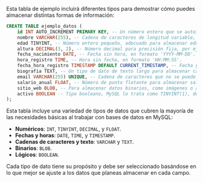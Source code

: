 Esta tabla de ejemplo incluirá diferentes tipos para demostrar cómo puedes almacenar distintas formas de información:

```sql
CREATE TABLE ejemplo_datos (
    id INT AUTO_INCREMENT PRIMARY KEY, -- Un número entero que se autoincrementa, comúnmente usado para la llave primaria.
    nombre VARCHAR(255), -- Cadena de caracteres de longitud variable, máximo 255 caracteres.
    edad TINYINT, -- Número entero pequeño, adecuado para almacenar edades.
    altura DECIMAL(3, 2), -- Número decimal para precisión fija, por ejemplo, 1.75 metros.
    fecha_nacimiento DATE, -- Fecha sin hora, en formato 'YYYY-MM-DD'.
    hora_registro TIME, -- Hora sin fecha, en formato 'HH:MM:SS'.
    fecha_hora_registro TIMESTAMP DEFAULT CURRENT_TIMESTAMP, -- Fecha y hora, se asigna automáticamente al momento de la inserción.
    biografia TEXT, -- Un tipo de dato de texto largo para almacenar cadenas de caracteres grandes.
    email VARCHAR(255) UNIQUE, -- Cadena de caracteres que no se puede repetir en la tabla.
    salario_anual FLOAT, -- Número de punto flotante para almacenar salarios con decimales.
    sitio_web BLOB, -- Para almacenar datos binarios, como imágenes o archivos.
    activo BOOLEAN -- Tipo booleano, MySQL lo trata como TINYINT(1), donde '1' es verdadero y '0' es falso.
);
```

Esta tabla incluye una variedad de tipos de datos que cubren la mayoría de las necesidades básicas al trabajar con bases de datos en MySQL:

- **Numéricos**: `INT`, `TINYINT`, `DECIMAL`, y `FLOAT`.
- **Fechas y horas**: `DATE`, `TIME`, y `TIMESTAMP`.
- **Cadenas de caracteres y texto**: `VARCHAR` y `TEXT`.
- **Binarios**: `BLOB`.
- **Lógicos**: `BOOLEAN`.

Cada tipo de dato tiene su propósito y debe ser seleccionado basándose en lo que mejor se ajuste a los datos que planeas almacenar en cada campo.
